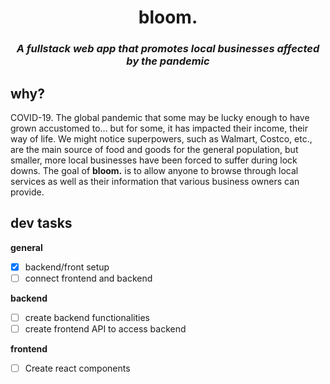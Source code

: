 <h1 align='center'><b>bloom.</b>

<h3 align='center'><em>A fullstack web app that promotes local businesses affected by the pandemic</em></h3>

##  why?
COVID-19. The global pandemic that some may be lucky enough to have grown accustomed to... but for some, it has impacted their income, their way of life. We might notice superpowers, such as Walmart, Costco, etc., are the main source of food and goods for the general population, but smaller, more local businesses have been forced to suffer during lock downs. The goal of **bloom.** is to allow anyone to browse through local services as well as their information that various business owners can provide.

## dev tasks 

**general**

- [x] backend/front setup
- [ ] connect frontend and backend 

**backend**

- [ ] create backend functionalities 
- [ ] create frontend API to access backend 

**frontend**
- [ ] Create react components

